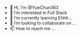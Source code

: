- 👋 Hi, I’m @YueChun363
- 👀 I’m interested in Full Stack
- 🌱 I’m currently learning Ehhh...
- 💞️ I’m looking to collaborate on ...
- 📫 How to reach me ...

<!---
YueChun363/YueChun363 is a ✨ special ✨ repository because its `README.md` (this file) appears on your GitHub profile.
You can click the Preview link to take a look at your changes.
--->
